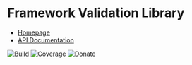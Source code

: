 # Framework Validation Library

- [Homepage](https://the-framework.gitlab.io/libraries/validation.html)
- [API Documentation](https://the-framework.gitlab.io/libraries/validation/docs/)

[![Build](https://gitlab.com/the-framework/libraries/validation/badges/master/build.svg)](https://gitlab.com/the-framework/libraries/validation/-/jobs)
[![Coverage](https://gitlab.com/the-framework/libraries/validation/badges/master/coverage.svg?job=test:php7.3)](https://the-framework.gitlab.io/libraries/validation/coverage/)
[![Donate](https://img.shields.io/badge/Donate-PayPal-blue.svg)](https://www.paypal.com/cgi-bin/webscr?cmd=_s-xclick&hosted_button_id=NGBNW5PY4VSJ4)
